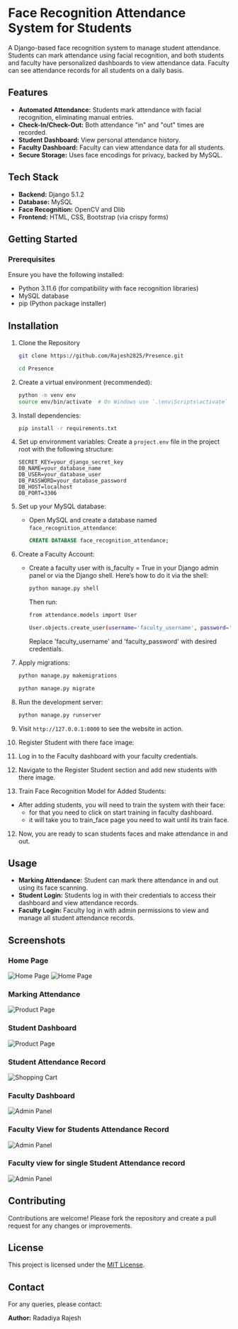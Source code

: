 # Face Recognition Attendance System for Students

A Django-based face recognition system to manage student attendance. Students can mark attendance using facial recognition, and both students and faculty have personalized dashboards to view attendance data. Faculty can see attendance records for all students on a daily basis.

## Features
- **Automated Attendance:** Students mark attendance with facial recognition, eliminating manual entries.
- **Check-In/Check-Out:** Both attendance "in" and "out" times are recorded.
- **Student Dashboard:** View personal attendance history.
- **Faculty Dashboard:** Faculty can view attendance data for all students.
- **Secure Storage:** Uses face encodings for privacy, backed by MySQL.

## Tech Stack
- **Backend:** Django 5.1.2
- **Database:** MySQL
- **Face Recognition:** OpenCV and Dlib
- **Frontend:** HTML, CSS, Bootstrap (via crispy forms)

## Getting Started

### Prerequisites
Ensure you have the following installed:
- Python 3.11.6 (for compatibility with face recognition libraries)
- MySQL database
- pip (Python package installer)

## Installation
1. Clone the Repository
   ```bash
   git clone https://github.com/Rajesh2825/Presence.git
   ```
   ```bash
   cd Presence
   ```


2. Create a virtual environment (recommended):
   ```bash
   python -m venv env
   source env/bin/activate  # On Windows use `.\env\Scripts\activate`
   ```

3. Install dependencies:
   ```bash
   pip install -r requirements.txt
   ```

4. Set up environment variables: Create a `project.env` file in the project root with the following structure:
   ```plaintext
   SECRET_KEY=your_django_secret_key
   DB_NAME=your_database_name
   DB_USER=your_database_user
   DB_PASSWORD=your_database_password
   DB_HOST=localhost
   DB_PORT=3306
   ```

5. Set up your MySQL database:
   - Open MySQL and create a database named `face_recognition_attendance`:
     ```sql
     CREATE DATABASE face_recognition_attendance;
     ```
6. Create a Faculty Account:
   - Create a faculty user with is_faculty = True in your Django admin panel or via the Django shell. Here’s how to do it via the shell:
     ```bash
     python manage.py shell
     ```
     Then run:
     ```bash
     from attendance.models import User
     ```
     ```bash
     User.objects.create_user(username='faculty_username', password='faculty_password', is_faculty=True)
     ```
     Replace 'faculty_username' and 'faculty_password' with desired credentials.


7. Apply migrations:
   ```bash
   python manage.py makemigrations
   ```
   ```bash
   python manage.py migrate
   ```

8. Run the development server:
   ```bash
   python manage.py runserver
   ```

 9. Visit `http://127.0.0.1:8000` to see the website in action.

10. Register Student with there face image:
  1. Log in to the Faculty dashboard with your faculty credentials.
  2. Navigate to the Register Student section and add new students with there image.

11. Train Face Recognition Model for Added Students:
  - After adding students, you will need to train the system with their face:
    - for that you need to click on start training in faculty dashboard.
    - it will take you to train_face page you need to wait until its train face.

12. Now, you are ready to scan students faces and make attendance in and out.


## Usage
- **Marking Attendance:** Student can mark there attendance in and out using its face scanning.
- **Student Login:** Students log in with their credentials to access their dashboard and view attendance records.
- **Faculty Login:** Faculty log in with admin permissions to view and manage all student attendance records.



## Screenshots

### Home Page
![Home Page](website_img/homepage_1.png)
![Home Page](website_img/homepage_2.png)

### Marking Attendance
![Product Page](website_img/attendance_mark.png)

### Student Dashboard
![Product Page](website_img/student_dashboard.png)

### Student Attendance Record
![Shopping Cart](website_img/student_attendance_record.png)

### Faculty Dashboard
![Admin Panel](website_img/faculty_dashboard.png)

### Faculty View for Students Attendance Record
![Admin Panel](website_img/faculty_student_attendance_record.png)

### Faculty view for single Student Attendance record
![Admin Panel](website_img/faculty_single_student_record.png)



## Contributing
Contributions are welcome! Please fork the repository and create a pull request for any changes or improvements.

## License
This project is licensed under the [MIT License](https://github.com/sibtc/django-multiple-user-types-example/blob/master/LICENSE).

## Contact
For any queries, please contact:

**Author:** Radadiya Rajesh
